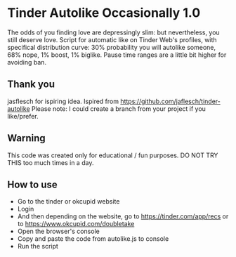 # Tinder Autolike Occasionally 1.0

The odds of you finding love are depressingly slim: but nevertheless, you  still deserve love. 
Script for automatic like on Tinder Web's profiles, with specifical distribution curve: 
30% probability you will autolike someone, 68% nope, 1% boost, 1% biglike. 
Pause time ranges are a little bit higher for avoiding ban.

## Thank you

jasflesch for ispiring idea.
Ispired from https://github.com/jaflesch/tinder-autolike
Please note: I could create a branch from your project if you like/prefer.

## Warning

This code was created only for educational / fun purposes.
DO NOT TRY THIS too much times in a day.

## How to use

- Go to the tinder or okcupid website
- Login
- And then depending on the website, go to https://tinder.com/app/recs or to https://www.okcupid.com/doubletake
- Open the browser's console
- Copy and paste the code from autolike.js to console
- Run the script

